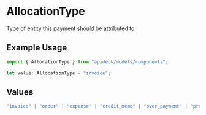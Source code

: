 # AllocationType

Type of entity this payment should be attributed to.

## Example Usage

```typescript
import { AllocationType } from "apideck/models/components";

let value: AllocationType = "invoice";
```

## Values

```typescript
"invoice" | "order" | "expense" | "credit_memo" | "over_payment" | "pre_payment" | "journal_entry" | "other" | "bill"
```